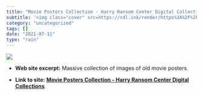 ```yaml
---
title: "Movie Posters Collection - Harry Ransom Center Digital Collections"
subtitle: '<img class="cover" src=https://rdl.ink/render/https%3A%2F%2Fhrc.contentdm.oclc.org%2Fdigital%2Fcolle...'
category: "uncategorized"
tags: []
date: "2021-07-11"
type: "rain"
---
```

<img class="cover" src=https://rdl.ink/render/https%3A%2F%2Fhrc.contentdm.oclc.org%2Fdigital%2Fcollection%2Fp15878coll84%3Futm_campaign%3DRecomendo%26utm_medium%3Demail%26utm_source%3DRevue%2520newsletter>



* **Web site excerpt:** Massive collection of images of old movie posters

* **Link to site:** **[Movie Posters Collection - Harry Ransom Center Digital Collections](https://hrc.contentdm.oclc.org/digital/collection/p15878coll84?utm_campaign=Recomendo&utm_medium=email&utm_source=Revue%20newsletter)**